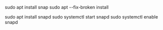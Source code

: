 sudo apt install snap
sudo apt --fix-broken install


sudo apt install snapd
sudo systemctl start snapd
sudo systemctl enable snapd

